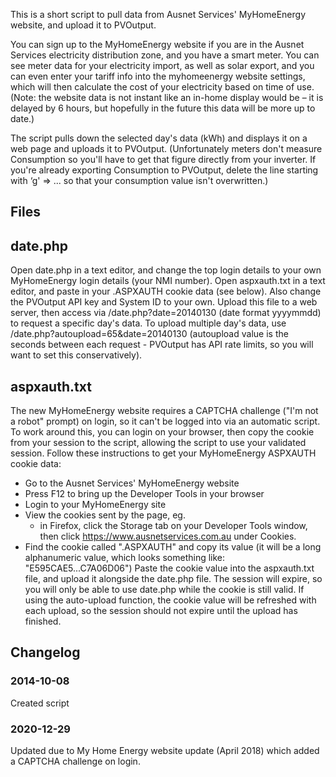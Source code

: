 This is a short script to pull data from Ausnet Services' MyHomeEnergy website, and upload it to PVOutput.

You can sign up to the MyHomeEnergy website if you are in the Ausnet Services electricity distribution zone, and you have a smart meter. You can see meter data for your electricity import, as well as solar export, and you can even enter your tariff info into the myhomeenergy website settings, which will then calculate the cost of your electricity based on time of use. (Note: the website data is not instant like an in-home display would be – it is delayed by 6 hours, but hopefully in the future this data will be more up to date.)

The script pulls down the selected day's data (kWh) and displays it on a web page and uploads it to PVOutput.
(Unfortunately meters don't measure Consumption so you'll have to get that figure directly from your inverter. If you're already exporting Consumption to PVOutput, delete the line starting with ‘g' => ... so that your consumption value isn't overwritten.)

## Files

date.php
---------
Open date.php in a text editor, and change the top login details to your own MyHomeEnergy login details (your NMI number).
Open aspxauth.txt in a text editor, and paste in your .ASPXAUTH cookie data (see below).
Also change the PVOutput API key and System ID to your own.
Upload this file to a web server, then access via /date.php?date=20140130 (date format yyyymmdd) to request a specific day's data.
To upload multiple day's data, use /date.php?autoupload=65&date=20140130 (autoupload value is the seconds between each request - PVOutput has API rate limits, so you will want to set this conservatively).

aspxauth.txt
-------------
The new MyHomeEnergy website requires a CAPTCHA challenge ("I'm not a robot" prompt) on login, so it can't be logged into via an automatic script. To work around this, you can login on your browser, then copy the cookie from your session to the script, allowing the script to use your validated session.
Follow these instructions to get your MyHomeEnergy ASPXAUTH cookie data:
* Go to the Ausnet Services' MyHomeEnergy website
* Press F12 to bring up the Developer Tools in your browser
* Login to your MyHomeEnergy site
* View the cookies sent by the page, eg.
  * in Firefox, click the Storage tab on your Developer Tools window, then click https://www.ausnetservices.com.au under Cookies.
* Find the cookie called ".ASPXAUTH" and copy its value (it will be a long alphanumeric value, which looks something like: "E595CAE5...C7A06D06")
Paste the cookie value into the aspxauth.txt file, and upload it alongside the date.php file.
The session will expire, so you will only be able to use date.php while the cookie is still valid. If using the auto-upload function, the cookie value will be refreshed with each upload, so the session should not expire until the upload has finished.

## Changelog

### 2014-10-08
Created script

### 2020-12-29
Updated due to My Home Energy website update (April 2018) which added a CAPTCHA challenge on login.